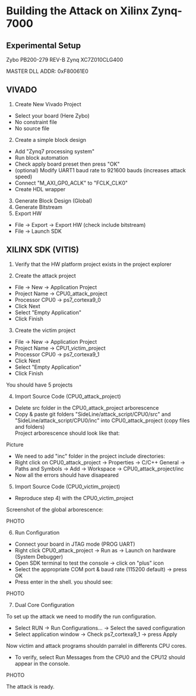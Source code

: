 # Building the Attack on Xilinx Zynq-7000


## Experimental Setup 

Zybo PB200-279 REV-B
Zynq XC7Z010CLG400

MASTER DLL ADDR: 0xF80061E0

## VIVADO

1) Create New Vivado Project
  - Select your board (Here Zybo)
  - No constraint file
  - No source file
2) Create a simple block design
  - Add "Zynq7 processing system"
  - Run block automation
  - Check apply board preset then press "OK"
  - (optional) Modify UART1 baud rate to 921600 bauds (increases attack speed)
  - Connect "M_AXI_GP0_ACLK" to "FCLK_CLK0"
  - Create HDL wrapper
3) Generate Block Design (Global)
4) Generate Bitstream
5) Export HW
- File -> Export -> Export HW (check include bitstream)
- File -> Launch SDK

## XILINX SDK (VITIS)

1) Verify that the HW platform project exists in the project explorer 

2) Create the attack project
  - File -> New -> Application Project
  - Project Name -> CPU0_attack_project
  - Processor CPU0 -> ps7_cortexa9_0
  - Click Next 
  - Select "Empty Application"
  - Click Finish

3) Create the victim project
  - File -> New -> Application Project
  - Project Name -> CPU1_victim_project
  - Processor CPU0 -> ps7_cortexa9_1
  - Click Next 
  - Select "Empty Application"
  - Click Finish

You should have 5 projects

4) Import Source Code (CPU0_attack_project)
  - Delete src folder in the CPU0_attack_project arborescence
  - Copy & paste git folders  "SideLine/attack_script/CPU0/src" and "SideLine/attack_script/CPU0/inc" into CPU0_attack_project (copy files and folders)  
 Project arborescence should look like that: 
 
 Picture
 
 - We need to add "inc" folder in the project include directories:
 - Right click on CPU0_attack_project -> Properties -> C/C++ General -> Paths and Symbols -> Add -> Workspace -> CPU0_attack_project/inc
 - Now all the errors should have disapeared
 
 5) Import Source Code (CPU0_victim_project)
  - Reproduce step 4) with the CPU0_victim_project
  
Screenshot of the global arborescence: 

PHOTO


6) Run Configuration

- Connect your board in JTAG mode (PROG UART)
- Right click CPU0_attack_project -> Run as -> Launch on hardware (System Debugger)
- Open SDK terminal to test the console -> click on "plus" icon 
- Select the appropriate COM port & baud rate (115200 default) -> press OK
- Press enter in the shell. you should see:


PHOTO

7) Dual Core Configuration

To set up the attack we need to modify the run configuration. 

- Select RUN -> Run Configurations... -> Select the saved configuration
- Select application window -> Check ps7_cortexa9_1 -> press Apply

Now victim and attack programs shouldn parralel in differents CPU cores.
- To verify, select Run
Messages from the CPU0 and the CPU12 should appear in the console.

PHOTO

The attack is ready.









  



